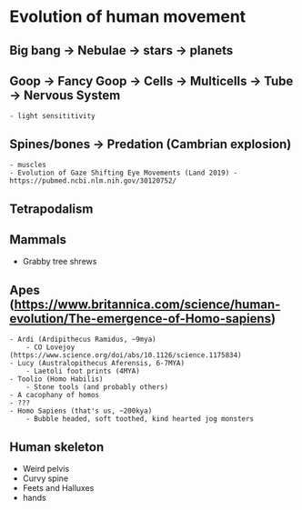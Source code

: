 # Evolution of human movement

## Big bang -> Nebulae -> stars -> planets
## Goop -> Fancy Goop -> Cells -> Multicells -> Tube -> Nervous System
    - light sensititivity
## Spines/bones -> Predation (Cambrian explosion)
    - muscles
    - Evolution of Gaze Shifting Eye Movements (Land 2019) - https://pubmed.ncbi.nlm.nih.gov/30120752/
## Tetrapodalism 
## Mammals 
- Grabby tree shrews
## Apes (https://www.britannica.com/science/human-evolution/The-emergence-of-Homo-sapiens)
    - Ardi (Ardipithecus Ramidus, ~9mya)
        - CO Lovejoy (https://www.science.org/doi/abs/10.1126/science.1175834)
    - Lucy (Australopithecus Aferensis, 6-7MYA)
        - Laetoli foot prints (4MYA)
    - Toolio (Homo Habilis)
        - Stone tools (and probably others)
    - A cacophany of homos 
    - ???
    - Homo Sapiens (that's us, ~200kya)
        - Bubble headed, soft toothed, kind hearted jog monsters
## Human skeleton
 - Weird pelvis
 - Curvy spine
 - Feets and Halluxes 
 - hands
